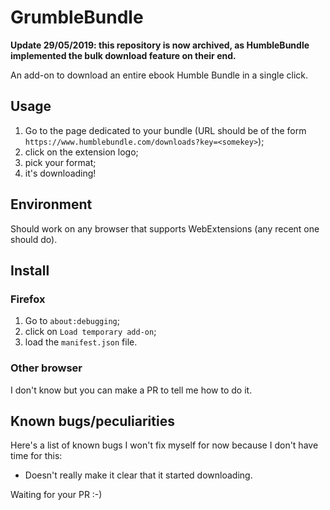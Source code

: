 # GrumbleBundle

**Update 29/05/2019: this repository is now archived, as HumbleBundle
implemented the bulk download feature on their end.**

An add-on to download an entire ebook Humble Bundle in a single click.

## Usage

1. Go to the page dedicated to your bundle (URL should be of the form `https://www.humblebundle.com/downloads?key=<somekey>`);
2. click on the extension logo;
3. pick your format;
4. it's downloading!

## Environment

Should work on any browser that supports WebExtensions (any recent one should
do).

## Install

### Firefox

1. Go to `about:debugging`;
2. click on `Load temporary add-on`;
3. load the `manifest.json` file.

### Other browser

I don't know but you can make a PR to tell me how to do it.

## Known bugs/peculiarities

Here's a list of known bugs I won't fix myself for now because I don't have
time for this:

- Doesn't really make it clear that it started downloading.

Waiting for your PR :-)
